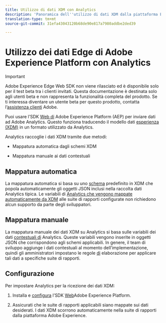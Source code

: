 ```yaml
---
title: Utilizzo di dati XDM con Analytics
description: 'Panoramica dell''utilizzo di dati XDM dalla piattaforma Experience in Adobe Analytics '
translation-type: tm+mt
source-git-commit: 31efa43043120b68de90e817a7980addbe2ded39

---
```





# Utilizzo dei dati Edge di Adobe Experience Platform con Analytics

>[!IMPORTANT]
>
>Adobe Experience Edge Web SDK non viene rilasciato ed è disponibile solo per il test beta tra i clienti invitati. Questa documentazione è destinata solo agli utenti beta e non rappresenta la funzionalità completa del prodotto. Se ti interessa diventare un utente beta per questo prodotto, contatta l’[assistenza clienti](https://helpx.adobe.com/it/contact/enterprise-support.ec.html) Adobe.


Puoi usare l’SDK [Web di](https://docs.adobe.com/content/help/it-IT/launch/using/extensions-ref/adobe-extension/aep-extension/overview.html) Adobe Experience Platform (AEP) per inviare dati ad Adobe Analytics. Questo funziona traducendo il modello dati [esperienza (XDM)](https://docs.adobe.com/content/help/en/experience-platform/xdm/home.html) in un formato utilizzato da Analytics.

Analytics raccoglie i dati XDM tramite due metodi:

* Mappatura automatica dagli schemi XDM

* Mappatura manuale ai dati contestuali

## Mappatura automatica

La mappatura automatica si basa su uno [schema](https://docs.adobe.com/content/help/en/experience-platform/xdm/schema/composition.html) predefinito in XDM che popola automaticamente gli oggetti JSON inclusi nella raccolta dati Analytics tipica. Le variabili di [Analytics che vengono mappate automaticamente da XDM](https://git.corp.adobe.com/analytics-data-collection/anedge/blob/master/XDM_Translator.md) alle suite di rapporti configurate non richiedono alcun supporto da parte degli sviluppatori.

## Mappatura manuale

La mappatura manuale dei dati XDM su Analytics si basa sulle variabili dei dati [contestuali di](https://docs.adobe.com/content/help/en/analytics/implementation/vars/page-vars/contextdata.html) Analytics. Queste variabili vengono inserite in oggetti JSON che corrispondono agli schemi applicabili. In genere, il team di sviluppo aggiunge i dati contestuali al momento dell’implementazione, quindi gli amministratori impostano le regole [di](https://docs.adobe.com/content/help/en/analytics/admin/admin-tools/processing-rules/processing-rules-configuration/t-processing-rules.html) elaborazione per applicare tali dati a specifiche suite di rapporti.


## Configurazione

Per impostare Analytics per la ricezione dei dati XDM:

1. Installa e [configura](https://docs.adobe.com/content/help/en/experience-platform/edge/fundamentals/configuring-the-sdk.html) l’SDK [Web](https://docs.adobe.com/content/help/en/experience-platform/edge/fundamentals/installing-the-sdk.html)Adobe Experience Platform.

2. Assicurati che le suite di rapporti applicabili siano mappate sui dati desiderati. I dati XDM scorrono automaticamente nella suite di rapporti dalla piattaforma Adobe Experience.

